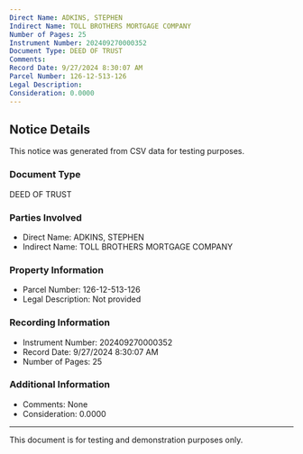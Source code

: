 ```yaml
---
Direct Name: ADKINS, STEPHEN
Indirect Name: TOLL BROTHERS MORTGAGE COMPANY
Number of Pages: 25
Instrument Number: 202409270000352
Document Type: DEED OF TRUST
Comments: 
Record Date: 9/27/2024 8:30:07 AM
Parcel Number: 126-12-513-126
Legal Description: 
Consideration: 0.0000
---
```


## Notice Details

This notice was generated from CSV data for testing purposes.

### Document Type
DEED OF TRUST

### Parties Involved
- Direct Name: ADKINS, STEPHEN
- Indirect Name: TOLL BROTHERS MORTGAGE COMPANY

### Property Information
- Parcel Number: 126-12-513-126
- Legal Description: Not provided

### Recording Information
- Instrument Number: 202409270000352
- Record Date: 9/27/2024 8:30:07 AM
- Number of Pages: 25

### Additional Information
- Comments: None
- Consideration: 0.0000

---

This document is for testing and demonstration purposes only.
